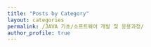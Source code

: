 ```yaml
---
title: "Posts by Category"
layout: categories
permalink: /JAVA 기초/소프트웨어 개발 및 응용과정/
author_profile: true
---
```

